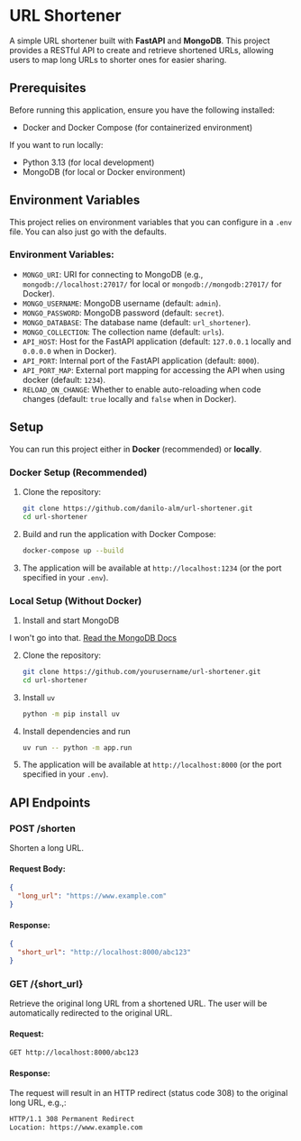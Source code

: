 # URL Shortener

A simple URL shortener built with **FastAPI** and **MongoDB**. This project provides a RESTful API to create and retrieve shortened URLs, allowing users to map long URLs to shorter ones for easier sharing.

## Prerequisites

Before running this application, ensure you have the following installed:

* Docker and Docker Compose (for containerized environment)

If you want to run locally:

* Python 3.13 (for local development)
* MongoDB (for local or Docker environment)

## Environment Variables

This project relies on environment variables that you can configure in a `.env` file. You can also just go with the defaults.

### Environment Variables:

* `MONGO_URI`: URI for connecting to MongoDB (e.g., `mongodb://localhost:27017/` for local or `mongodb://mongodb:27017/` for Docker).
* `MONGO_USERNAME`: MongoDB username (default: `admin`).
* `MONGO_PASSWORD`: MongoDB password (default: `secret`).
* `MONGO_DATABASE`: The database name (default: `url_shortener`).
* `MONGO_COLLECTION`: The collection name (default: `urls`).
* `API_HOST`: Host for the FastAPI application (default: `127.0.0.1` locally and `0.0.0.0` when in Docker).
* `API_PORT`: Internal port of the FastAPI application (default: `8000`).
* `API_PORT_MAP`: External port mapping for accessing the API when using docker (default: `1234`).
* `RELOAD_ON_CHANGE`: Whether to enable auto-reloading when code changes (default: `true` locally and `false` when in Docker).

## Setup

You can run this project either in **Docker** (recommended) or **locally**.

### Docker Setup (Recommended)

1. Clone the repository:

   ```bash
   git clone https://github.com/danilo-alm/url-shortener.git
   cd url-shortener
   ```

2. Build and run the application with Docker Compose:

   ```bash
   docker-compose up --build
   ```

3. The application will be available at `http://localhost:1234` (or the port specified in your `.env`).

### Local Setup (Without Docker)

1. Install and start MongoDB

I won't go into that. [Read the MongoDB Docs](https://www.mongodb.com/docs/manual/installation/)

2. Clone the repository:

   ```bash
   git clone https://github.com/yourusername/url-shortener.git
   cd url-shortener
   ```

3. Install `uv`
   ```bash
   python -m pip install uv
   ```

4. Install dependencies and run
   ```bash
   uv run -- python -m app.run
   ```

5. The application will be available at `http://localhost:8000` (or the port specified in your `.env`).

## API Endpoints

### POST /shorten

Shorten a long URL.

#### Request Body:

```json
{
  "long_url": "https://www.example.com"
}
```

#### Response:

```json
{
  "short_url": "http://localhost:8000/abc123"
}
```

### GET /{short\_url}

Retrieve the original long URL from a shortened URL. The user will be automatically redirected to the original URL.

#### Request:

```bash
GET http://localhost:8000/abc123
```

#### Response:

The request will result in an HTTP redirect (status code 308) to the original long URL, e.g.,:
   ```html
   HTTP/1.1 308 Permanent Redirect
   Location: https://www.example.com
   ```
